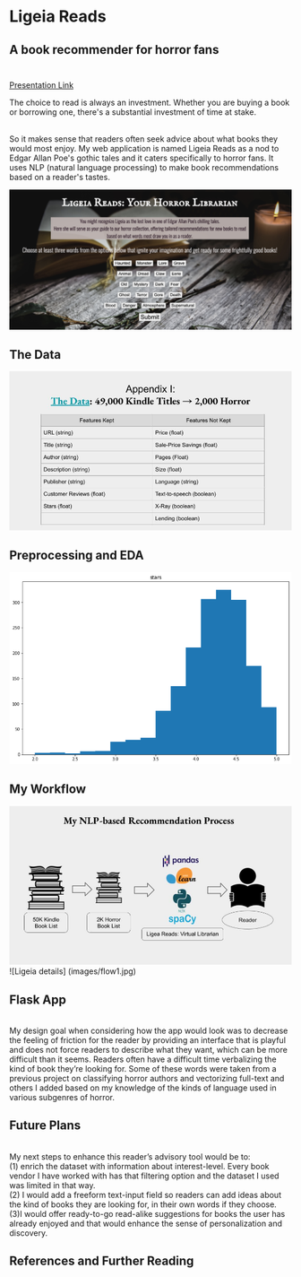 # Ligeia Reads
## A book recommender for horror fans<br><br>

[Presentation Link](https://docs.google.com/presentation/d/1Dqjpqgum1q3hSZ6z1A5bbvgXSA3sR3BplZJOtmb83g4/preview "Ligeia Reads Presentation for Capstone 3")

The choice to read is always an investment. Whether you are buying a book or borrowing one, there's a substantial investment of time at stake. <br><br>

So it makes sense that readers often seek advice about what books they would most enjoy. My web application is named Ligeia Reads as a nod to Edgar Allan Poe's gothic tales and it caters specifically to horror fans. It uses NLP (natural language processing) to make book recommendations based on a reader's tastes. <br>

![screenshot](images/screenshot.png)

## The Data
![Data Overview](images/dataview.jpg)
## Preprocessing and EDA
![ratings distribution](images/graph.png)

## My Workflow
![workflow overview](images/flow.jpg)
![Ligeia details] (images/flow1.jpg)

## Flask App
<br>
My design goal when considering how the app would look was to decrease the feeling of friction for the reader by providing an interface that is playful and does not force readers to describe what they want, which can be more difficult than it seems. Readers often have a difficult time verbalizing the kind of book they’re looking for. Some of these words were taken from a previous project on classifying horror authors and vectorizing full-text and others I added based on my knowledge of the kinds of language used in various subgenres of horror. 

## Future Plans
<br>
My next steps to enhance this reader’s advisory tool would be to: <br>
(1) enrich the dataset with information about interest-level. Every book vendor I have worked with has that filtering option and the dataset I used was limited in that way. <br>
(2) I would add a freeform text-input field so readers can add ideas about the kind of books they are looking for, in their own words if they choose. <br>
(3)I would offer ready-to-go  read-alike suggestions for books the user has already enjoyed and that would enhance the sense of personalization and discovery. 


## References and Further Reading

